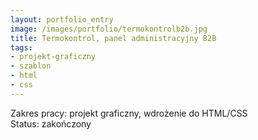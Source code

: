```yaml
---
layout: portfolio_entry
image: /images/portfolio/termokontrolb2b.jpg
title: Termokontrol, panel administracyjny B2B
tags: 
- projekt-graficzny
- szablon
- html
- css
---
```

Zakres pracy: projekt graficzny, wdrożenie do HTML/CSS <br />
Status: zakończony